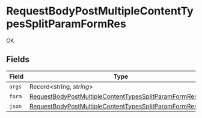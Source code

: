 # RequestBodyPostMultipleContentTypesSplitParamFormRes

OK


## Fields

| Field                                                                                                                                           | Type                                                                                                                                            | Required                                                                                                                                        | Description                                                                                                                                     |
| ----------------------------------------------------------------------------------------------------------------------------------------------- | ----------------------------------------------------------------------------------------------------------------------------------------------- | ----------------------------------------------------------------------------------------------------------------------------------------------- | ----------------------------------------------------------------------------------------------------------------------------------------------- |
| `args`                                                                                                                                          | Record<string, *string*>                                                                                                                        | :heavy_minus_sign:                                                                                                                              | N/A                                                                                                                                             |
| `form`                                                                                                                                          | [RequestBodyPostMultipleContentTypesSplitParamFormResForm](../../models/operations/requestbodypostmultiplecontenttypessplitparamformresform.md) | :heavy_minus_sign:                                                                                                                              | N/A                                                                                                                                             |
| `json`                                                                                                                                          | [RequestBodyPostMultipleContentTypesSplitParamFormResJson](../../models/operations/requestbodypostmultiplecontenttypessplitparamformresjson.md) | :heavy_minus_sign:                                                                                                                              | N/A                                                                                                                                             |